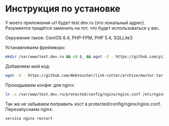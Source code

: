 Инструкция по установке
===========

У моего приложения url будет test.dev.ru (это локальный адрес). Разумеется придётся заменить на тот, что будет использоваться у вас.

Окружение такое: CentOS 6.4, PHP-FPM, PHP 5.4, SQLLite3

Устанавливаем фреймворк:

```bash
mkdir /var/www/test.dev.ru && cd $_ && wget -O - https://github.com/yiisoft/yii/releases/download/1.1.14/yii-1.1.14.f0fee9.tar.gz | tar -xzp yii-1.1.14.f0fee9/framework --strip=1 && mkdir logs && php framework/yiic.php webapp ./
```

Добавляем мой код:

```bash
wget -O - https://github.com/Webtoucher/link-cutter/archive/master.tar.gz | tar -xzp --strip=1
```

Прокидываем конфиг для nginx:

```bash
ln -s /var/www/test.dev.ru/protected/config/nginx/nginx.conf /etc/nginx/conf.d/test.dev.ru.conf
```

Так же не забываем поправить хост в protected/config/nginx/nginx.conf. Перезапускаем nginx:

```bash
service nginx restart
```